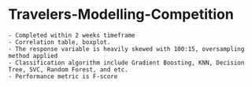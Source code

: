 # Travelers-Modelling-Competition
	- Completed within 2 weeks timeframe
	- Correlation table, boxplot.  
	- The response variable is heavily skewed with 100:15, oversampling method applied
	- Classification algorithm include Gradient Boosting, KNN, Decision Tree, SVC, Random Forest, and etc.
	- Performance metric is F-score
	
